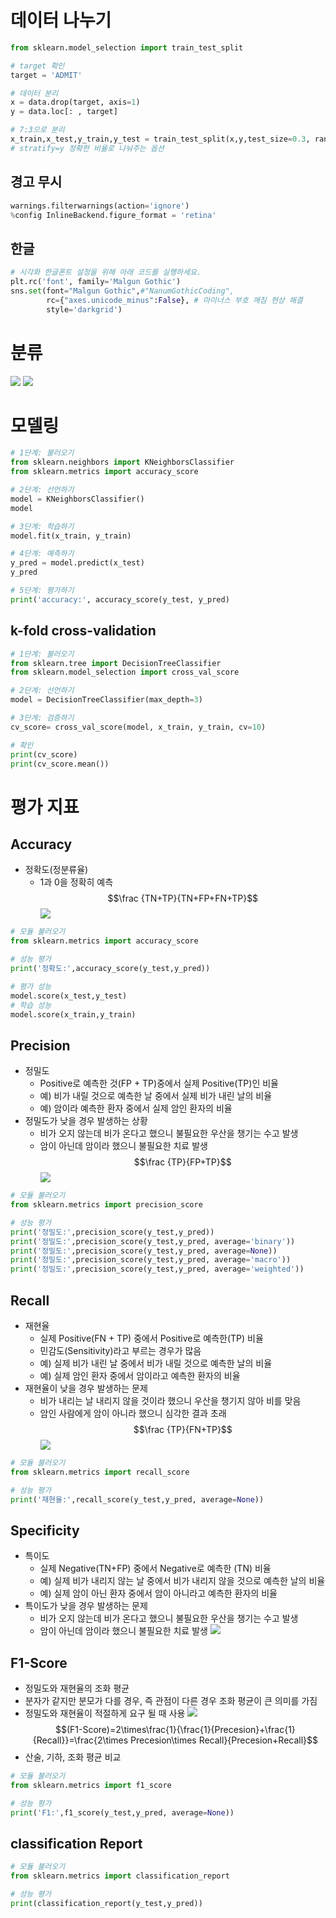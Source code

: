 
# 데이터 나누기

```python
from sklearn.model_selection import train_test_split

# target 확인
target = 'ADMIT'

# 데이터 분리
x = data.drop(target, axis=1)
y = data.loc[: , target]

# 7:3으로 분리
x_train,x_test,y_train,y_test = train_test_split(x,y,test_size=0.3, random_state=42)
# stratify=y 정확한 비율로 나눠주는 옵션
```
## 경고 무시
```python
warnings.filterwarnings(action='ignore')
%config InlineBackend.figure_format = 'retina'
```

## 한글
```python
# 시각화 한글폰트 설정을 위해 아래 코드를 실행하세요.
plt.rc('font', family='Malgun Gothic')
sns.set(font="Malgun Gothic",#"NanumGothicCoding",
        rc={"axes.unicode_minus":False}, # 마이너스 부호 깨짐 현상 해결
        style='darkgrid')
```
# 분류
![](https://i.imgur.com/wOtAt2e.png)
![](https://i.imgur.com/iHd4ln3.png)
# 모델링
```python
# 1단계: 불러오기
from sklearn.neighbors import KNeighborsClassifier
from sklearn.metrics import accuracy_score

# 2단계: 선언하기
model = KNeighborsClassifier()
model

# 3단계: 학습하기
model.fit(x_train, y_train)

# 4단계: 예측하기
y_pred = model.predict(x_test)
y_pred

# 5단계: 평가하기
print('accuracy:', accuracy_score(y_test, y_pred)
```

## k-fold cross-validation

```python
# 1단계: 불러오기
from sklearn.tree import DecisionTreeClassifier 
from sklearn.model_selection import cross_val_score

# 2단계: 선언하기
model = DecisionTreeClassifier(max_depth=3)

# 3단계: 검증하기
cv_score= cross_val_score(model, x_train, y_train, cv=10)

# 확인
print(cv_score)
print(cv_score.mean())
```



# 평가 지표
## Accuracy
- 정확도(정분류율)
	- 1과 0을 정확히 예측
$$\frac {TN+TP}{TN+FP+FN+TP}$$
![](https://i.imgur.com/dTNtcqF.png)
```python
# 모듈 불러오기
from sklearn.metrics import accuracy_score

# 성능 평가
print('정확도:',accuracy_score(y_test,y_pred))

# 평가 성능
model.score(x_test,y_test)
# 학습 성능
model.score(x_train,y_train)
```

## Precision
- 정밀도
	- Positive로 예측한 것(FP + TP)중에서 실제 Positive(TP)인 비율
	- 예) 비가 내릴 것으로 예측한 날 중에서 실제 비가 내린 날의 비율
	- 예) 암이라 예측한 환자 중에서 실제 암인 환자의 비율
- 정밀도가 낮을 경우 발생하는 상황
	- 비가 오지 않는데 비가 온다고 했으니 불필요한 우산을 챙기는 수고 발생
	- 암이 아닌데 암이라 했으니 불필요한 치료 발생
$$\frac {TP}{FP+TP}$$
![](https://i.imgur.com/J1HiXtt.png)

```python
# 모듈 불러오기
from sklearn.metrics import precision_score

# 성능 평가
print('정밀도:',precision_score(y_test,y_pred))
print('정밀도:',precision_score(y_test,y_pred, average='binary'))
print('정밀도:',precision_score(y_test,y_pred, average=None))
print('정밀도:',precision_score(y_test,y_pred, average='macro'))
print('정밀도:',precision_score(y_test,y_pred, average='weighted'))
```
## Recall
- 재현율
	- 실제 Positive(FN + TP) 중에서 Positive로 예측한(TP) 비율
	- 민감도(Sensitivity)라고 부르는 경우가 많음
	- 예) 실제 비가 내린 날 중에서 비가 내릴 것으로 예측한 날의 비율
	- 예) 실제 암인 환자 중에서 암이라고 예측한 환자의 비율
- 재현율이 낮을 경우 발생하는 문제
	- 비가 내리는 날 내리지 않을 것이라 했으니 우산을 챙기지 않아 비를 맞음
	- 암인 사람에게 암이 아니라 했으니 심각한 결과 초래
$$\frac {TP}{FN+TP}$$
![](https://i.imgur.com/hFiu3n0.png)

```python
# 모듈 불러오기
from sklearn.metrics import recall_score

# 성능 평가
print('재현율:',recall_score(y_test,y_pred, average=None))
```

## Specificity
- 특이도
	- 실제 Negative(TN+FP) 중에서 Negative로 예측한 (TN) 비율
	- 예) 실제 비가 내리지 않는 날 중에서 비가 내리지 않을 것으로 예측한 날의 비율
	- 예) 실제 암이 아닌 환자 중에서 암이 아니라고 예측한 환자의 비율
- 특이도가 낮을 경우 발생하는 문제
	- 비가 오지 않는데 비가 온다고 했으니 불필요한 우산을 챙기는 수고 발생
	- 암이 아닌데 암이라 했으니 불필요한 치료 발생
![](https://i.imgur.com/4f5ZZbY.png)

## F1-Score
- 정밀도와 재현율의 조화 평균
- 분자가 같지만 분모가 다를 경우, 즉 관점이 다른 경우 조화 평균이 큰 의미를 가짐
- 정밀도와 재현율이 적절하게 요구 될 때 사용
![](https://i.imgur.com/bF2XSvs.png)
$$(F1-Score)=2\times\frac{1}{\frac{1}{Precesion}+\frac{1}{Recall}}=\frac{2\times Precesion\times Recall}{Precesion+Recall}$$
- 산술, 기하, 조화 평균 비교
```python
# 모듈 불러오기
from sklearn.metrics import f1_score

# 성능 평가
print('F1:',f1_score(y_test,y_pred, average=None))
```

## classification Report
```python
# 모듈 불러오기
from sklearn.metrics import classification_report

# 성능 평가
print(classification_report(y_test,y_pred))
```



